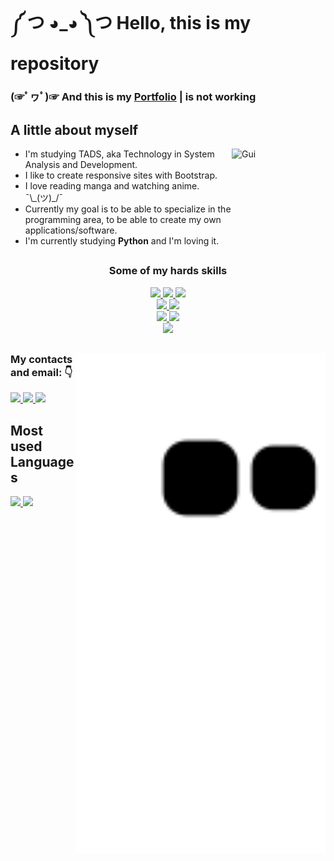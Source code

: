 <h1> ༼ つ ◕_◕ ༽つ Hello, this is my repository</h1>

<h3>(☞ﾟヮﾟ)☞ And this is my <a href="">Portfolio</a> | is not working</h3> 

##

<h2> A little about myself </h2>
<ul>
  <img align="right" alt="Gui"  height="150" width="150" src="https://cdn.discordapp.com/attachments/865484290648178708/876647292801794088/Webp.net-gifmaker.gif" />
  <li>I'm studying TADS, aka Technology in System Analysis and Development.</li>
  <li>I like to create responsive sites with Bootstrap.</li>
  <li>I love reading manga and watching anime. ¯\_(ツ)_/¯</li>
  <li>Currently my goal is to be able to specialize in the programming area, to be able to create my own applications/software.</li>
  <li>I'm currently studying <strong>Python</strong> and I'm loving it.</li>
</ul>

## 

<div align="center">
  <h3>Some of my hards skills</h3>
  <a href="https://github.com/satoosan">
    <img src="https://img.shields.io/badge/HTML5-E34F26?style=for-the-badge&logo=html5&logoColor=white" />
    <img src="https://img.shields.io/badge/CSS3-1572B6?style=for-the-badge&logo=css3&logoColor=white" / >
    <img src="https://img.shields.io/badge/Bootstrap-563D7C?style=for-the-badge&logo=bootstrap&logoColor=white" / ><br>
    <img src="https://img.shields.io/badge/Python-14354C?style=for-the-badge&logo=python&logoColor=white" / >
    <img src="https://img.shields.io/badge/Django-092E20?style=for-the-badge&logo=django&logoColor=white" / ><br>
    <img src="https://img.shields.io/badge/Java-ED8B00?style=for-the-badge&logo=java&logoColor=white" / >
    <img src="https://img.shields.io/badge/Spring-6DB33F?style=for-the-badge&logo=spring&logoColor=white" / ><br>
    <img src="https://img.shields.io/badge/PHP-777BB4?style=for-the-badge&logo=php&logoColor=white" / >
  </a>
</div>


##

  
<div>
  
  <img align="right" src="https://github.com/satoosan/satoosan/blob/output/github-contribution-grid-snake.svg" width="400em">
  <h3>My contacts and email: 👇</h3>
    <a href="https://codepen.io/guisato565">
      <img src="https://img.shields.io/badge/Codepen-000000?style=for-the-badge&logo=codepen&logoColor=white" />
    </a>
    <a href="mailto:guilhermesskimura@gmail.com">
      <img src="https://img.shields.io/badge/Gmail-D14836?style=for-the-badge&logo=gmail&logoColor=white" target="_blank">
    </a>
    <a href="https://www.linkedin.com/in/guisato565/">
      <img src="https://img.shields.io/badge/LinkedIn-0077B5?style=for-the-badge&logo=linkedin&logoColor=white" target="_blank">
    </a>  
</div>

##

  <div>
    <h2>Most used Languages</h2>
    <a href="https://github.com/satoosan">
      <img height="160em" src="https://github-readme-stats.vercel.app/api/top-langs/?username=satoosan&layout=compact&langs_count=7&theme=tokyonight">
      <img height="160em" src="https://github-readme-stats.vercel.app/api?username=satoosan&show_icons=true&theme=tokyonight&include_all_commits=true&count_private=true">
    </a>
  </div>
  
<!-- References..: https://github.com/rafaballerini  -->

## 
